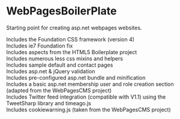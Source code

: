WebPagesBoilerPlate
===================

Starting point for creating asp.net webpages websites. <br/>

Includes the Foundation CSS framework (version 4) <br/>
Includes ie7 Foundation fix <br/>
Includes aspects from the HTML5 Boilerplate project <br/>
Includes numerous less css mixins and helpers <br/>
Includes sample default and contact pages <br/>
Includes asp.net & jQuery validation <br/>
Includes pre-configured asp.net bundle and minification <br/>
Includes a basic asp.net membership user and role creation section (adapted from the WebPagesCMS project) <br/>
Includes Twitter feed integration (compatible with V1.1) using the TweetSharp library and timeago.js <br/>
Includes cookiewarning.js (taken from the WebPagesCMS project)<br/>